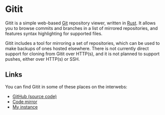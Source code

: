 # Gitit

Gitit is a simple web-based [Git](https://git-scm.org) repository viewer, written in [Rust](https://rust-lang.org). It allows you to browse commits and branches in a list of mirrored repositories, and features syntax highlighting for supported files.

Gitit includes a tool for mirroring a set of repositories, which can be used to make backups of ones hosted elsewhere. There is not currently direct support for cloning from Gitit over HTTP(s), and it is not planned to support pushes, either over HTTP(s) or SSH.

## Links

You can find Gitit in some of these places on the interwebs:
- [GitHub (source code)](github://ashhhleyyy/gitit)
- [Code mirror](https://code.ashhhleyyy.dev/gitit)
- [My instance](https://code.ashhhleyyy.dev/)
